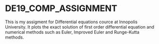 # DE19_COMP_ASSIGNMENT
This is my assigment for Differential equations cource at Innopolis University.
It plots the exact solution of first order differential equation and numerical methods such as Euler, Improved Euler and Runge-Kutta methods.

